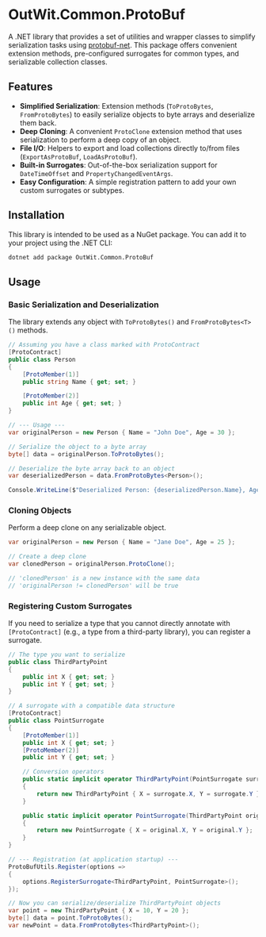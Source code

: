 # OutWit.Common.ProtoBuf

A .NET library that provides a set of utilities and wrapper classes to simplify serialization tasks using [protobuf-net](https://github.com/protobuf-net/protobuf-net). This package offers convenient extension methods, pre-configured surrogates for common types, and serializable collection classes.

## Features

-   **Simplified Serialization**: Extension methods (`ToProtoBytes`, `FromProtoBytes`) to easily serialize objects to byte arrays and deserialize them back.
-   **Deep Cloning**: A convenient `ProtoClone` extension method that uses serialization to perform a deep copy of an object.
-   **File I/O**: Helpers to export and load collections directly to/from files (`ExportAsProtoBuf`, `LoadAsProtoBuf`).
-   **Built-in Surrogates**: Out-of-the-box serialization support for `DateTimeOffset` and `PropertyChangedEventArgs`.
-   **Easy Configuration**: A simple registration pattern to add your own custom surrogates or subtypes.

## Installation

This library is intended to be used as a NuGet package. You can add it to your project using the .NET CLI:

```bash
dotnet add package OutWit.Common.ProtoBuf
```

## Usage

### Basic Serialization and Deserialization

The library extends any object with `ToProtoBytes()` and `FromProtoBytes<T>()` methods.

```csharp
// Assuming you have a class marked with ProtoContract
[ProtoContract]
public class Person
{
    [ProtoMember(1)]
    public string Name { get; set; }

    [ProtoMember(2)]
    public int Age { get; set; }
}

// --- Usage ---
var originalPerson = new Person { Name = "John Doe", Age = 30 };

// Serialize the object to a byte array
byte[] data = originalPerson.ToProtoBytes();

// Deserialize the byte array back to an object
var deserializedPerson = data.FromProtoBytes<Person>();

Console.WriteLine($"Deserialized Person: {deserializedPerson.Name}, Age: {deserializedPerson.Age}");
```

### Cloning Objects

Perform a deep clone on any serializable object.

```csharp
var originalPerson = new Person { Name = "Jane Doe", Age = 25 };

// Create a deep clone
var clonedPerson = originalPerson.ProtoClone();

// 'clonedPerson' is a new instance with the same data
// 'originalPerson != clonedPerson' will be true
```

### Registering Custom Surrogates

If you need to serialize a type that you cannot directly annotate with `[ProtoContract]` (e.g., a type from a third-party library), you can register a surrogate.

```csharp
// The type you want to serialize
public class ThirdPartyPoint
{
    public int X { get; set; }
    public int Y { get; set; }
}

// A surrogate with a compatible data structure
[ProtoContract]
public class PointSurrogate
{
    [ProtoMember(1)]
    public int X { get; set; }
    [ProtoMember(2)]
    public int Y { get; set; }

    // Conversion operators
    public static implicit operator ThirdPartyPoint(PointSurrogate surrogate)
    {
        return new ThirdPartyPoint { X = surrogate.X, Y = surrogate.Y };
    }

    public static implicit operator PointSurrogate(ThirdPartyPoint original)
    {
        return new PointSurrogate { X = original.X, Y = original.Y };
    }
}

// --- Registration (at application startup) ---
ProtoBufUtils.Register(options =>
{
    options.RegisterSurrogate<ThirdPartyPoint, PointSurrogate>();
});

// Now you can serialize/deserialize ThirdPartyPoint objects
var point = new ThirdPartyPoint { X = 10, Y = 20 };
byte[] data = point.ToProtoBytes();
var newPoint = data.FromProtoBytes<ThirdPartyPoint>();
```
